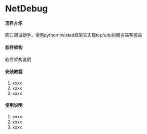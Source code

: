 # NetDebug

#### 项目介绍
网口调试助手，使用python twisted框架去实现tcp/udp的服务端客服端

#### 软件架构
软件架构说明


#### 安装教程

1. xxxx
2. xxxx
3. xxxx

#### 使用说明

1. xxxx
2. xxxx
3. xxxx
